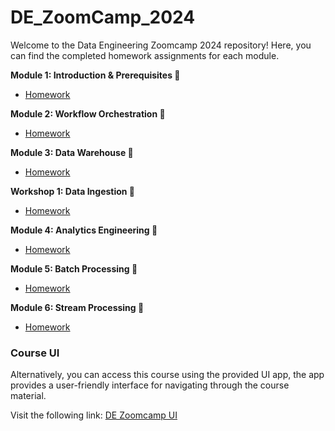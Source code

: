 # DE_ZoomCamp_2024

Welcome to the Data Engineering Zoomcamp 2024 repository! Here, you can find the completed homework assignments for each module.



**Module 1: Introduction & Prerequisites 🚀**

* [Homework](week_1/homework.md)

**Module 2: Workflow Orchestration 🚀**

* [Homework](week_2/homework.md)

**Module 3: Data Warehouse 🚀**

* [Homework](week_3/homework.md)

**Workshop 1: Data Ingestion 🚀**

* [Homework](/workshops/homework_dlt.md)

**Module 4: Analytics Engineering 🚀**

* [Homework](week_4/homework.md)

**Module 5: Batch Processing 🚀**

* [Homework](week_5/homework.md)

**Module 6: Stream Processing 🚀**

* [Homework](week_6/homework.md)


### Course UI
Alternatively, you can access this course using the provided UI app, the app provides a user-friendly interface for navigating through the course material.

Visit the following link: [DE Zoomcamp UI](https://dezoomcamp.streamlit.app/)